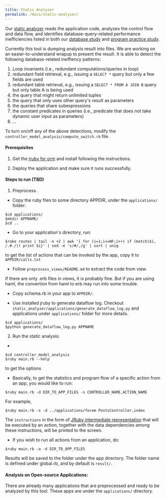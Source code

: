 ```yaml
---
title: Static Analyzer
permalink: /docs/static-analyzer/
---
```


Our [static analyzer](https://github.com/hyperloop-rails/static_analyzer)
reads the application code,
analyzes the control flow and data flow, and identifies database-query-related
performance inefficiencies listed in both our [database study](../../study_db.pdf)
and [program practice study](../../220-HowNotStructure.pdf).

Currently this tool is dumping analysis result into files. We are working
on an easier-to-understand wrapup to present the result.
It is able to detect the following database-related ineffiency patterns:

1. Loop invariants (i.e., redundant computations/queries in loop)
2. redundant field retrieval, e.g., issuing a `SELECT *` query but only a few fields are used
3. redundant table retrieval, e.g., issuing a `SELECT * FROM A JOIN B` query but only table A is being used
4. the query that might return unlimited tuples
5. the query that only uses other query's result as parameters
6. the queries that share subexpressions
7. the constant predicates in queries (i.e., predicate that does not take dynamic user input as parameters)
8. ...

To turn on/off any of the above detections, modify the `controller_model_analysis/compute_switch.rb` file.

#### Prerequisites

1. Get the [jruby for orm](https://github.com/congy/jruby_for_orm) and install following the instructions.

2. Deploy the application and make sure it runs successfully.

#### Steps to run (TBD)


1. Preprocess.

* Copy the ruby files to some directory APPDIR, under the `applications/` folder:
```
$cd applications/
$mkdir APPNAME/
$cd ..
```

* Go to your application's directory, run:
```
$rake routes | tail -n +2 | awk '{ for (i=1;i<=NF;i++) if (match($i, /.#./)) print $i}' | sed -e 's/#/,/g' | sort | uniq
```
to get the list of actions that can be invoked by the app, copy it to `APPDIR/calls.txt`

* Follow `preprocess_views/README.md` to extract the code from view.

If there are only .erb files in views, it is probably fine. But if you are using haml, the convertion from haml to erb may run into some trouble.

* Copy schema.rb in your app to `APPDIR/`.

* Use installed jruby to generate dataflow log. Checkout `static_analyzer/applications/generate_dataflow_log.py` and applications under `applications/` folder for more details. 
```
$cd applications/
$python generate_dataflow_log.py APPNAME
```

2. Run the static analysis:

* 
```
$cd controller_model_analysis
$ruby main.rb --help
```
to get the options

* Basically, to get the statistics and program flow of a specific action from an app, you would like to run:
```
$ruby main.rb -d DIR_TO_APP_FILES -s CONTROLLER_NAME,ACTION_NAME
```

For example,
```
$ruby main.rb -s -d ../applications/forem PostsController,index
```

The `instructions` in the form of [JRuby intermediate representation](https://www.infoq.com/news/2009/11/jruby-ir) that will be executed by an action, together with the data dependencies among these instructions,  will be printed to the screen.

* If you wish to run all actions from an application, do:
```
$ruby main.rb -a -d DIR_TO_APP_FILES
```

Results will be saved to the folder under the app directory.
The folder name is defined under global.rb, and by default is `result/`.

#### Analysis on Open-source Applications:

There are already many applications that are preprocessed and ready to be analyzed by this tool. 
These apps are under the `applications/` directory.


